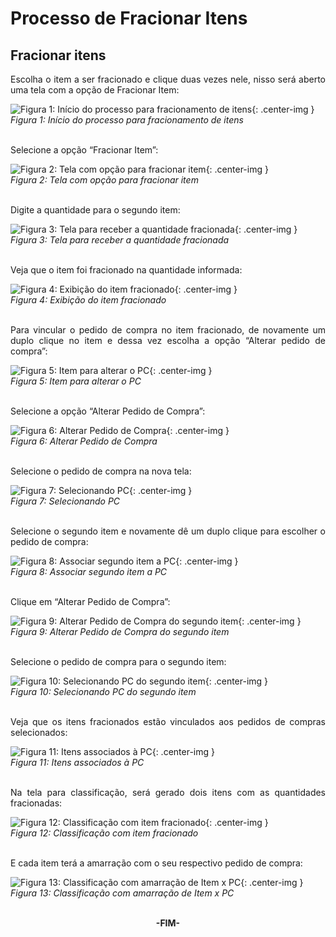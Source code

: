 <style>
    p{
        text-align: justify;
    }
</style>

# Processo de Fracionar Itens

## Fracionar itens

Escolha o item a ser fracionado e clique duas vezes nele, nisso será aberto uma tela com a opção de Fracionar Item: 

![Figura 1: Início do processo para fracionamento de itens](../../assets/fracionar-itens/01-ini-fracionar-item.png "Escolher o Produto a ser fracionado"){: .center-img }
<br>*Figura 1: Início do processo para fracionamento de itens*<br>
<br>

Selecione a opção “Fracionar Item”: 

![Figura 2: Tela com opção para fracionar item](../../assets/fracionar-itens/02-opc-fracionar-item.png "Seleção de 'Fracionar Item'"){: .center-img }
<br>*Figura 2: Tela com opção para fracionar item*<br>
<br>

Digite a quantidade para o segundo item: 

![Figura 3: Tela para receber a quantidade fracionada](../../assets/fracionar-itens/03-qtd-2nd-item.png "Tela para receber a quantidade fracionada"){: .center-img }
<br>*Figura 3: Tela para receber a quantidade fracionada*<br>
<br>

Veja que o item foi fracionado na quantidade informada: 

![Figura 4: Exibição do item fracionado](../../assets/fracionar-itens/04-item-frac.png "Exibição do item fracionado"){: .center-img }
<br>*Figura 4: Exibição do item fracionado*<br>
<br>

Para vincular o pedido de compra no item fracionado, de novamente um duplo clique no item e dessa vez escolha a opção “Alterar pedido de compra”:

![Figura 5: Item para alterar o PC](../../assets/fracionar-itens/05-vinc-pc-item-frac.png "Item para alterar o PC"){: .center-img }
<br>*Figura 5: Item para alterar o PC*<br>
<br>

Selecione a opção “Alterar Pedido de Compra”: 

![Figura 6: Alterar Pedido de Compra](../../assets/fracionar-itens/06-alt-pc.png "Alterar Pedido de Compra"){: .center-img }
<br>*Figura 6: Alterar Pedido de Compra*<br>
<br>

Selecione o pedido de compra na nova tela:

![Figura 7: Selecionando PC](../../assets/fracionar-itens/07-pc-nova-tela.png "Selecionando PC"){: .center-img }
<br>*Figura  7: Selecionando PC*<br>
<br>

Selecione o segundo item e novamente dê um duplo clique para escolher o pedido de compra: 

![Figura 8: Associar segundo item a PC](../../assets/fracionar-itens/08-pc-pra-2nd-item.png "Associar segundo item a PC"){: .center-img }
<br>*Figura 8: Associar segundo item a PC*<br>
<br>
 
Clique em “Alterar Pedido de Compra”:

![Figura 9: Alterar Pedido de Compra do segundo item](../../assets/fracionar-itens/09-alt-pc.png "Alterar Pedido de Compra do segundo item"){: .center-img }
<br>*Figura 9: Alterar Pedido de Compra do segundo item*<br>
<br>

Selecione o pedido de compra para o segundo item:

![Figura 10: Selecionando PC do segundo item](../../assets/fracionar-itens/10-pc-pra-2nd-item.png "Selecionando PC do segundo item"){: .center-img }
<br>*Figura 10: Selecionando PC do segundo item*<br>
<br>

Veja que os itens fracionados estão vinculados aos pedidos de compras selecionados: 

![Figura 11: Itens associados à PC](../../assets/fracionar-itens/11-item-fracionado-com-pc-vinc.png "Itens associados à PC"){: .center-img }
<br>*Figura 11: Itens associados à PC*<br>
<br>

Na tela para classificação, será gerado dois itens com as quantidades fracionadas: 

![Figura 12: Classificação com item fracionado](../../assets/fracionar-itens/12-2-itens-com-qtd-fracionada.png "Classificação com item fracionado"){: .center-img }
<br>*Figura 12: Classificação com item fracionado*<br>
<br>

E cada item terá a amarração com o seu respectivo pedido de compra: 

![Figura 13: Classificação com amarração de Item x PC](../../assets/fracionar-itens/dem_amarracao_itempc.png "Classificação com amarração de Item x PC"){: .center-img }
<br>*Figura 13: Classificação com amarração de Item x PC*<br>
<br>

<div style="text-align: center; font-weight: bold;">-FIM-</div>